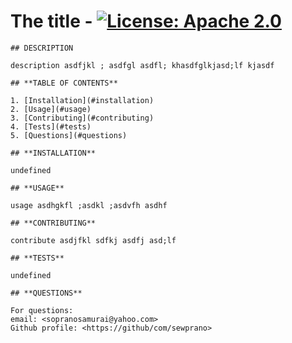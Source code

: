 # The title - [![License: Apache 2.0](https://img.shields.io/badge/License-MIT-yellow.svg)](https://opensource.org/licenses/Apache-2.0)

    ## DESCRIPTION

    description asdfjkl ; asdfgl asdfl; khasdfglkjasd;lf kjasdf 

    ## **TABLE OF CONTENTS**

    1. [Installation](#installation)
    2. [Usage](#usage)
    3. [Contributing](#contributing)
    4. [Tests](#tests)
    5. [Questions](#questions)

    ## **INSTALLATION**

    undefined

    ## **USAGE**

    usage asdhgkfl ;asdkl ;asdvfh asdhf 

    ## **CONTRIBUTING**

    contribute asdjfkl sdfkj asdfj asd;lf 

    ## **TESTS**

    undefined

    ## **QUESTIONS**

    For questions: 
    email: <sopranosamurai@yahoo.com>
    Github profile: <https://github/com/sewprano>
    
    